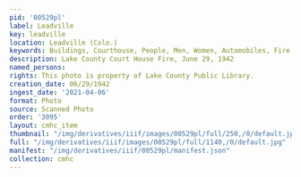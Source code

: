 ```yaml
---
pid: '00529pl'
label: Leadville
key: leadville
location: Leadville (Colo.)
keywords: Buildings, Courthouse, People, Men, Women, Automobiles, Fire Department
description: Lake County Court House Fire, June 29, 1942
named_persons: 
rights: This photo is property of Lake County Public Library.
creation_date: 06/29/1942
ingest_date: '2021-04-06'
format: Photo
source: Scanned Photo
order: '3095'
layout: cmhc_item
thumbnail: "/img/derivatives/iiif/images/00529pl/full/250,/0/default.jpg"
full: "/img/derivatives/iiif/images/00529pl/full/1140,/0/default.jpg"
manifest: "/img/derivatives/iiif/00529pl/manifest.json"
collection: cmhc
---
```

